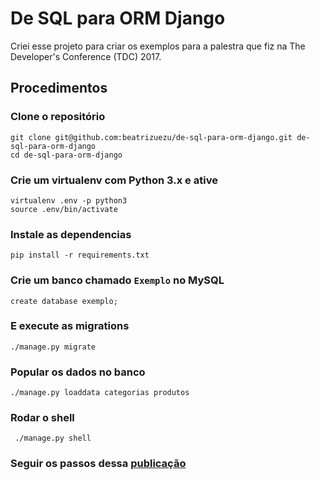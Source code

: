 # De SQL para ORM Django
Criei esse projeto para criar os exemplos para a palestra que fiz na The Developer's Conference (TDC) 2017.

## Procedimentos
### Clone o repositório

```console
git clone git@github.com:beatrizuezu/de-sql-para-orm-django.git de-sql-para-orm-django
cd de-sql-para-orm-django
```
### Crie um virtualenv com Python 3.x e ative
```console
virtualenv .env -p python3
source .env/bin/activate
```
### Instale as dependencias
```console
pip install -r requirements.txt
```

### Crie um banco chamado `Exemplo` no MySQL
```mysql
create database exemplo;
```

### E execute as migrations
```console
./manage.py migrate
```

### Popular os dados no banco
```console
./manage.py loaddata categorias produtos
```
### Rodar o shell
```console
 ./manage.py shell
 ```

### Seguir os passos dessa [publicação](https://medium.com/@beatrizuezu/visualizando-query-sql-a-partir-do-orm-django-5771370a9c55)
